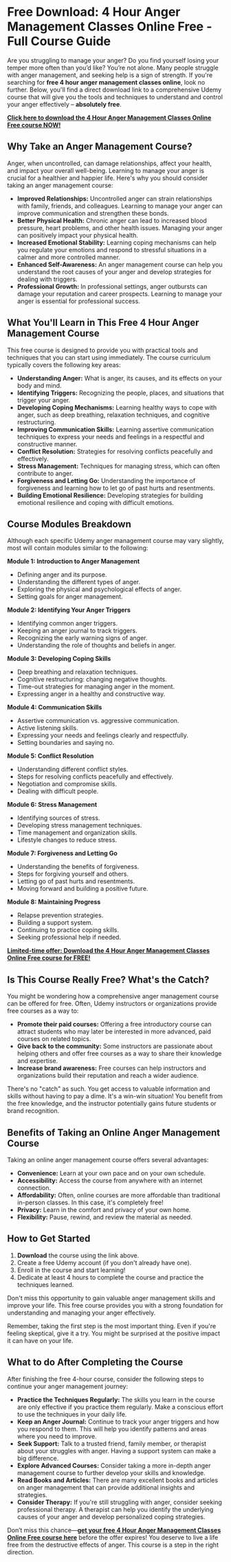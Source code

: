 # Free Download: 4 Hour Anger Management Classes Online Free - Full Course Guide

Are you struggling to manage your anger? Do you find yourself losing your temper more often than you’d like? You’re not alone. Many people struggle with anger management, and seeking help is a sign of strength. If you're searching for **free 4 hour anger management classes online**, look no further. Below, you'll find a direct download link to a comprehensive Udemy course that will give you the tools and techniques to understand and control your anger effectively – **absolutely free**.

[**Click here to download the 4 Hour Anger Management Classes Online Free course NOW!**](https://udemywork.com/4-hour-anger-management-classes-online-free)

## Why Take an Anger Management Course?

Anger, when uncontrolled, can damage relationships, affect your health, and impact your overall well-being. Learning to manage your anger is crucial for a healthier and happier life. Here's why you should consider taking an anger management course:

*   **Improved Relationships:** Uncontrolled anger can strain relationships with family, friends, and colleagues. Learning to manage your anger can improve communication and strengthen these bonds.
*   **Better Physical Health:** Chronic anger can lead to increased blood pressure, heart problems, and other health issues. Managing your anger can positively impact your physical health.
*   **Increased Emotional Stability:** Learning coping mechanisms can help you regulate your emotions and respond to stressful situations in a calmer and more controlled manner.
*   **Enhanced Self-Awareness:** An anger management course can help you understand the root causes of your anger and develop strategies for dealing with triggers.
*   **Professional Growth:** In professional settings, anger outbursts can damage your reputation and career prospects. Learning to manage your anger is essential for professional success.

## What You'll Learn in This Free 4 Hour Anger Management Course

This free course is designed to provide you with practical tools and techniques that you can start using immediately. The course curriculum typically covers the following key areas:

*   **Understanding Anger:** What is anger, its causes, and its effects on your body and mind.
*   **Identifying Triggers:** Recognizing the people, places, and situations that trigger your anger.
*   **Developing Coping Mechanisms:** Learning healthy ways to cope with anger, such as deep breathing, relaxation techniques, and cognitive restructuring.
*   **Improving Communication Skills:** Learning assertive communication techniques to express your needs and feelings in a respectful and constructive manner.
*   **Conflict Resolution:** Strategies for resolving conflicts peacefully and effectively.
*   **Stress Management:** Techniques for managing stress, which can often contribute to anger.
*   **Forgiveness and Letting Go:** Understanding the importance of forgiveness and learning how to let go of past hurts and resentments.
*   **Building Emotional Resilience:** Developing strategies for building emotional resilience and coping with difficult emotions.

## Course Modules Breakdown

Although each specific Udemy anger management course may vary slightly, most will contain modules similar to the following:

**Module 1: Introduction to Anger Management**

*   Defining anger and its purpose.
*   Understanding the different types of anger.
*   Exploring the physical and psychological effects of anger.
*   Setting goals for anger management.

**Module 2: Identifying Your Anger Triggers**

*   Identifying common anger triggers.
*   Keeping an anger journal to track triggers.
*   Recognizing the early warning signs of anger.
*   Understanding the role of thoughts and beliefs in anger.

**Module 3: Developing Coping Skills**

*   Deep breathing and relaxation techniques.
*   Cognitive restructuring: changing negative thoughts.
*   Time-out strategies for managing anger in the moment.
*   Expressing anger in a healthy and constructive way.

**Module 4: Communication Skills**

*   Assertive communication vs. aggressive communication.
*   Active listening skills.
*   Expressing your needs and feelings clearly and respectfully.
*   Setting boundaries and saying no.

**Module 5: Conflict Resolution**

*   Understanding different conflict styles.
*   Steps for resolving conflicts peacefully and effectively.
*   Negotiation and compromise skills.
*   Dealing with difficult people.

**Module 6: Stress Management**

*   Identifying sources of stress.
*   Developing stress management techniques.
*   Time management and organization skills.
*   Lifestyle changes to reduce stress.

**Module 7: Forgiveness and Letting Go**

*   Understanding the benefits of forgiveness.
*   Steps for forgiving yourself and others.
*   Letting go of past hurts and resentments.
*   Moving forward and building a positive future.

**Module 8: Maintaining Progress**

*   Relapse prevention strategies.
*   Building a support system.
*   Continuing to practice coping skills.
*   Seeking professional help if needed.

[**Limited-time offer: Download the 4 Hour Anger Management Classes Online Free course for FREE!**](https://udemywork.com/4-hour-anger-management-classes-online-free)

## Is This Course Really Free? What's the Catch?

You might be wondering how a comprehensive anger management course can be offered for free. Often, Udemy instructors or organizations provide free courses as a way to:

*   **Promote their paid courses:** Offering a free introductory course can attract students who may later be interested in more advanced, paid courses on related topics.
*   **Give back to the community:** Some instructors are passionate about helping others and offer free courses as a way to share their knowledge and expertise.
*   **Increase brand awareness:** Free courses can help instructors and organizations build their reputation and reach a wider audience.

There's no "catch" as such. You get access to valuable information and skills without having to pay a dime. It's a win-win situation! You benefit from the free knowledge, and the instructor potentially gains future students or brand recognition.

## Benefits of Taking an Online Anger Management Course

Taking an online anger management course offers several advantages:

*   **Convenience:** Learn at your own pace and on your own schedule.
*   **Accessibility:** Access the course from anywhere with an internet connection.
*   **Affordability:** Often, online courses are more affordable than traditional in-person classes. In this case, it's completely free!
*   **Privacy:** Learn in the comfort and privacy of your own home.
*   **Flexibility:** Pause, rewind, and review the material as needed.

## How to Get Started

1.  **Download** the course using the link above.
2.  Create a free Udemy account (if you don't already have one).
3.  Enroll in the course and start learning!
4.  Dedicate at least 4 hours to complete the course and practice the techniques learned.

Don't miss this opportunity to gain valuable anger management skills and improve your life. This free course provides you with a strong foundation for understanding and managing your anger effectively.

Remember, taking the first step is the most important thing. Even if you're feeling skeptical, give it a try. You might be surprised at the positive impact it can have on your life.

## What to do After Completing the Course

After finishing the free 4-hour course, consider the following steps to continue your anger management journey:

*   **Practice the Techniques Regularly:** The skills you learn in the course are only effective if you practice them regularly. Make a conscious effort to use the techniques in your daily life.
*   **Keep an Anger Journal:** Continue to track your anger triggers and how you respond to them. This will help you identify patterns and areas where you need to improve.
*   **Seek Support:** Talk to a trusted friend, family member, or therapist about your struggles with anger. Having a support system can make a big difference.
*   **Explore Advanced Courses:** Consider taking a more in-depth anger management course to further develop your skills and knowledge.
*   **Read Books and Articles:** There are many excellent books and articles on anger management that can provide additional insights and strategies.
*   **Consider Therapy:** If you're still struggling with anger, consider seeking professional therapy. A therapist can help you identify the underlying causes of your anger and develop personalized coping strategies.

Don’t miss this chance—**[get your free 4 Hour Anger Management Classes Online Free course here](https://udemywork.com/4-hour-anger-management-classes-online-free)** before the offer expires! You deserve to live a life free from the destructive effects of anger. This course is a step in the right direction.
